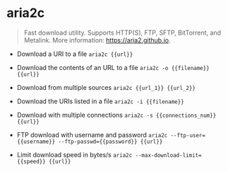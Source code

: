 # aria2c
> Fast download utility.
> Supports HTTP(S), FTP, SFTP, BitTorrent, and Metalink.
> More information: <https://aria2.github.io>.

- Download a URI to a file
`aria2c {{url}}`

- Download the contents of an URL to a file
`aria2c -o {{filename}} {{url}}`

- Download from multiple sources
`aria2c {{url_1}} {{url_2}}`

- Download the URIs listed in a file
`aria2c -i {{filename}}`

- Download with multiple connections
`aria2c -s {{connections_num}} {{url}}`

- FTP download with username and password
`aria2c --ftp-user={{username}} --ftp-passwd={{password}} {{url}}`

- Limit download speed in bytes/s
`aria2c --max-download-limit={{speed}} {{url}}`
